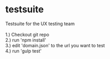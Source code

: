 # testsuite
Testsuite for the UX testing team
<br /><br />
1.) Checkout git repo<br />
2.) run 'npm install'<br />
3.) edit 'domain.json' to the url you want to test<br />
4.) run 'gulp test'
